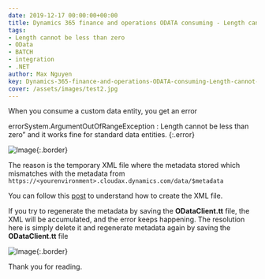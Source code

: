 ```yaml
---
date: 2019-12-17 00:00:00+00:00
title: Dynamics 365 finance and operations ODATA consuming - Length cannot be less than zero
tags:
- Length cannot be less than zero
- OData
- BATCH
- integration
- .NET
author: Max Nguyen
key: Dynamics-365-finance-and-operations-ODATA-consuming-Length-cannot-be-less-than-zero
cover: /assets/images/test2.jpg
---
```



When you consume a custom data entity, you get an error

errorSystem.ArgumentOutOfRangeException : Length cannot be less than zero” and it works fine for standard data entities.
{:.error}

![Image]({{site.url}}/assets/imagesposts/Dynamics-365-finance-and-operations-ODATA-consuming-Length-cannot-be-less-than-zero_1.png){:.border}

The reason is the temporary XML file where the metadata stored which mismatches with the metadata from `https://<yourenvironment>.cloudax.dynamics.com/data/$metadata`

You can follow this [post](https://nuxulu.com/2019/12/16/Consuming-Dynamics-365-Finance-and-Operations-OData-services-from-NET.html) to understand how to create the XML file.

If you try to regenerate the metadata by saving the **ODataClient.tt** file, the XML will be accumulated, and the error keeps happening. 
The resolution here is simply delete it and regenerate metadata again by saving the **ODataClient.tt** file

![Image]({{site.url}}/assets/imagesposts/Dynamics-365-finance-and-operations-ODATA-consuming-Length-cannot-be-less-than-zero_2.png){:.border}

Thank you for reading.
